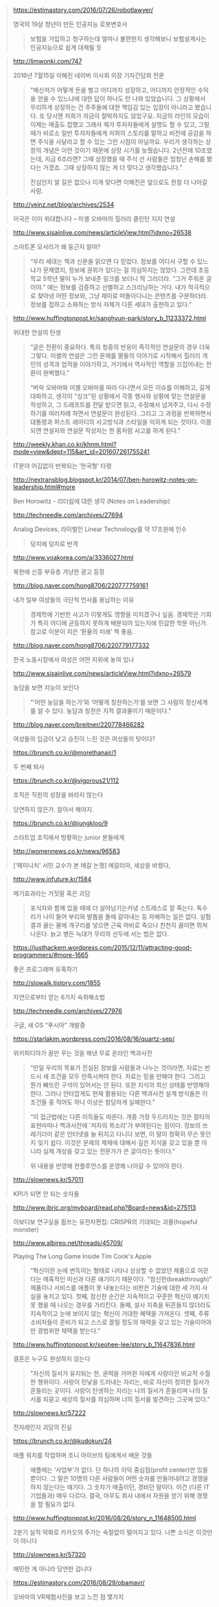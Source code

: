 > <https://estimastory.com/2016/07/26/robotlawyer/>
>
> 영국의 19살 청년이 만든 인공지능 로봇변호사
>
> > 보험을 가입하고 청구하는데 얼마나 불편한지 생각해보니 보험설계사는 인공지능으로 쉽게 대체될 듯

> <http://limwonki.com/747>
>
> 2016년 7월15일 이해진 네이버 이사회 의장 기자간담회 전문
>
> > "메신저가 어떻게 돈을 벌고 어디까지 성장하고, 어디까지 안정적인 수익을 얻을 수 있느냐에 대한 답이 하나도 안 나와 있었습니다. 그 상황에서 무리하게 상장하는 건 주주들에 대한 책임감 있는 입장이 아니라고 봤습니다. 또 당시엔 저희가 자금이 절박하지도 않았구요. 지금의 라인의 모습이이제는 매출도 잡했고 그래서 제가 투자자들에게 설명도 할 수 있고, 그럴 때가 비로소 일반 투자자들에게 저희의 스토리를 말하고 비전에 공감을 하면 주식을 사달라고 할 수 있는 그런 시점이 아닐까요. 우리가 생각하는 상장의 개념은 이런 것이기 때문에 상장 시기를 늦췄습니다. 2년전에 10조였는데, 지금 6조라면? 그때 상장했을 때 주식 산 사람들은 엄청난 손해를 봤다는 거겠죠. 그때 상장하지 않는 게 더 맞다고 생각했습니다."
> >
> > 진심인지 알 길은 없으나 이게 맞다면 이해진은 앞으로도 한참 더 나아갈 사람.

> <http://yeinz.net/blog/archives/2534>
>
> 미국은 이미 위대합니다 – 미셸 오바마의 힐러리 클린턴 지지 연설

> <http://www.sisainlive.com/news/articleView.html?idxno=26538>
>
> 스마트폰 모서리가 왜 둥근지 알아?
>
> > “우리 세대는 책과 신문을 읽으면 다 믿었다. 정보를 어디서 구할 수 있느냐가 문제였지, 정보에 권위가 있다는 걸 의심하지는 않았다. 그런데 초등학교 5학년 딸이 누가 보내준 링크를 보더니 딱 그러더라. “그거 주워온 글이야.” 얘는 정보를 검증하고 선별하고 스크리닝하는 거다. 내가 적극적으로 찾아낸 어떤 정보와, 그냥 재미로 떠돌아다니는 콘텐츠를 구분하더라. 정보를 접하고 소화하는 방식 자체가 다른 세대가 출현하고 있다."

> <http://www.huffingtonpost.kr/sanghyun-park/story_b_11233372.html>
>
> 위대한 연설의 탄생
>
> > “글은 전환이 중요하다. 특히 청중의 반응이 즉각적인 연설문의 경우 더욱 그렇다. 미셸의 연설은 그런 문제를 딸들의 이야기로 시작해서 힐러리 개인의 성격과 업적을 이야기하고, 거기에서 역사적인 역할을 끄집어내는 전환이 완벽했다."
> >
> > “버락 오바마와 미셸 오바마를 따라 다니면서 모든 이슈를 이해하고, 길게 대화하고, 생각이 "싱크"된 상황에서 각종 행사와 상황에 맞는 연설문을 작성하고, 그 드래프트를 전달 받으면 읽고, 수정해서 넘겨주고, 다시 수정하기를 여러차례 하면서 연설문이 완성된다. 그리고 그 과정을 반복하면서 대통령과 퍼스트 레이디의 사고방식과 스타일을 익히게 되는 것이다. 이쯤 되면 연설자와 연설문 작성자는 한 몸처럼 사고를 하게 된다."

> <http://weekly.khan.co.kr/khnm.html?mode=view&dept=115&art_id=201607261755241>
>
> IT분야 어김없이 반복되는 ‘한국형’ 타령

> <http://nextransblog.blogspot.kr/2014/07/ben-horowitz-notes-on-leadership.html#more>
>
> Ben Horowitz - 리더쉽에 대한 생각 (Notes on Leadership)

> <http://techneedle.com/archives/27694>
>
> Analog Devices, 라이벌인 Linear Technology를 약 17조원에 인수
>
> > 덩치에 덩치로 반격 

> <http://www.voakorea.com/a/3336027.html>
>
> 북한에 신흥 부유층 겨냥한 광고 등장

> <http://blog.naver.com/hong8706/220777759161>
>
> 내가 일부 여성들의 극단적 언사를 용납하는 이유
>
> > 경제학에 기반한 사고가 이렇게도 영향을 미치겠구나 싶음. 경제학은 기회가 특히 어디에 균등하지 못하게 배분되어 있는지에 민감한 학문 아닌가. 참고로 이분이 지은 ‘환율의 미래’ 책 좋음.

> <http://blog.naver.com/hong8706/220779177332>
>
> 한국 노동시장에서 여성은 어떤 지위에 놓여 있나

> <http://www.sisainlive.com/news/articleView.html?idxno=26579>
>
> 농담을 보면 지능이 보인다
>
> > "‘어떤 농담을 하는가’와 ‘어떻게 칭찬하는가’를 보면 그 사람의 정신세계를 알 수 있다. 농담과 칭찬은 지적 결과물이기 때문이다."

> <http://blog.naver.com/breitner/220778466282>
>
> 여성들의 임금이 낮고 승진이 느린 것은 여성들의 탓이다?

> <https://brunch.co.kr/@morethanair/1>
>
> 두 번째 퇴사

> <https://brunch.co.kr/@vigorous21/112>
>
> 조직은 직원의 성장을 바라지 않는다
>
> 당연하지 않은가. 알아서 해야지.

> <https://brunch.co.kr/@jungkloo/9>
>
> 스타트업 조직에서 방황하는 junior 분들에게

> <http://womennews.co.kr/news/96583>
>
> [‘페미나치’ 서민 교수가 본 메갈 논쟁] 메갈리아, 세상을 바꿨다,

> <http://www.infuture.kr/1584>
>
> 메기효과라는 거짓말 혹은 괴담
>
> > 포식자와 함께 있을 때에 더 살아남기는커녕 스트레스로 잘 죽는다.
> > 독수리가 나이 들어 부리와 발톱을 돌에 갈아내는 등 자해하는 일은 없다.
> > 실험 결과 끓는 물에 개구리를 넣으면 근육 마비로 죽으나 천천히 끓이면 뛰쳐나온다.
> > 늙고 병든 늑대가 무리의 선두에 서는 법은 없다.

> <https://justhackem.wordpress.com/2015/12/11/attracting-good-programmers/#more-1665>
>
> 좋은 프로그래머 유혹하기

> <http://slowalk.tistory.com/1855>
>
> 자연으로부터 얻는 6가지 숙취해소법

> <http://techneedle.com/archives/27976>
>
> 구글, 새 OS “푸시아” 개발중

> <https://starlakim.wordpress.com/2016/08/16/quartz-sep/>
>
> 위키피디아가 꿈만 꾸는 것을 해낸 무료 온라인 백과사전
>
> > “만일 우리의 목표가 진실된 정보를 사람들과 나누는 것이라면, 자료는 반드시 세 조건을 모두 만족시켜야 한다. 자료는 믿을 만해야 한다. 그리고 뭔가 빠뜨린 구석이 있어서는 안 된다. 또한 지식의 최신 상태를 반영해야 한다. 그러나 안타깝게도 현재 활용되는 다른 백과사전 설계 방식들은 이 조건들 중 적어도 하나 이상은 참담하게 실패한다."
> >
> > “이 접근법에는 다른 이득들도 따른다. 개중 가장 두드러지는 것은 잘타의 표현마따나 백과사전에 '저자의 목소리'가 부여된다는 점이다.
> > 정보의 쓰레기더미 같은 인터넷을 늘 뒤지고 다니다 보면, 이 말이 정확히 무슨 뜻인지 잊기 쉽다. 이것은 문제의 제재에 대해서 깊은 지식을 갖고 있을 뿐 아니라 실제 개성을 갖고 있는 전문가가 쓴 글이라는 뜻이다."
> >
> > 위 내용을 반영해 컨플루언스를 운영해 나아갈 수 있어야 한다.

> <http://slownews.kr/57011>
>
> KPI가 되면 안 되는 숫자들

> <http://www.ibric.org/myboard/read.php?Board=news&id=275113>
>
> 이보디보 연구실을 휩쓰는 유전자편집: CRISPR의 기대되는 괴물(hopeful monster)

> <http://www.albireo.net/threads/45709/>
>
> Playing The Long Game Inside Tim Cook's Apple
>
> > “혁신이란 눈에 번득이는 형태로 나타나 상상할 수 없었던 제품으로 이끈다는 매혹적인 미신과 다른 얘기이기 때문이다. "참신한(breakthrough)" 제품이나 서비스를 애플이 못 내놓는다는 비판은 기술에 대한 세 가지 사실을 놓치고 있다. 첫째, 참신한 순간은 지속적이고 꾸준한 혁신이 예기치 못 했을 때 나오는 경우를 가리킨다. 둘째, 설사 지축을 뒤흔들지 않더라도 지속적이고 눈에 보이지 않는 혁신이 거대한 혜택을 가져온다. 셋째, 주류 소비자들이 준비가 되고 스스로 끌릴 정도의 매력을 갖고 있는 기술이어야만 광범위한 채택을 받는다."

> <http://www.huffingtonpost.kr/seohee-lee/story_b_11647836.html>
>
> 결혼은 누구도 완성하지 않는다
>
> > "자신의 질서가 유지되는 한, 권력을 거머쥔 자에게 사랑이란 비교적 수월한 행위이다. 사랑이 민낯을 드러내는 자리는, 바로 자신이 정의한 질서가 흔들리는 곳이다. 사랑이 탄생하는 자리는 나의 질서가 흔들리며 나의 질서를 되묻고 세상의 질서를 의심하며 너의 질서를 발견하는 그곳에 있다."

> <http://slownews.kr/57222>
>
> 전자레인지 괴담의 진실

> <https://brunch.co.kr/@kudokun/24>
>
> 애플 워치를 작업하며 조니 아이브의 팀에게서 배운 것들
>
> > 애플에는 ‘사업부’가 없다. 단 하나의 이익 중심점(profit center)만 있을 뿐이다. 그 말은 10명의 다른 사람들이 어떤 숫자를 만들어내려고 경쟁을 하지 않는다는 얘기다. 그 숫자가 매출이던, 경비던 말이다. 이건 (다른 IT 기업들과) 매우 다르다. 결국, 아무도 회사 내에서 자원을 얻기 위해 경쟁을 할 필요가 없다.

> <http://www.huffingtonpost.kr/2016/08/26/story_n_11648500.html>
>
> 2분기 실적 악화로 카카오의 주가는 속절없이 떨어지고 있다. 나쁜 소식은 이것만이 아니다

> <http://slownews.kr/57320>
>
> 예민한 게 아니라 당연한 겁니다

> <https://estimastory.com/2016/08/29/obamavr/>
>
> 오바마의 VR체험사진을 보고 느낀 점 몇가지

